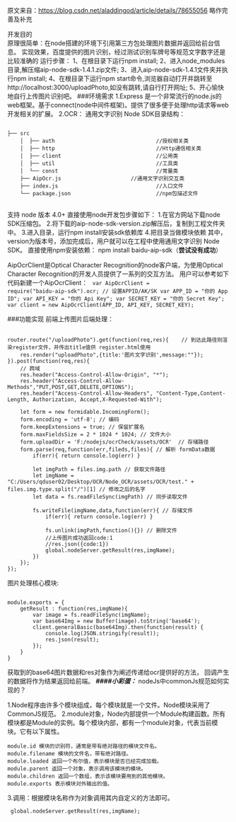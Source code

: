 原文来自：https://blog.csdn.net/aladdingod/article/details/78655056
略作完善及补充

开发目的</br>
原理很简单：在node搭建的环境下引用第三方包处理图片数据并返回给前台信息。
实现效果，百度提供的图片识别，经过测试识别车牌号等规范文字数字还是比较准确的
运行步骤：
1、在根目录下运行npm install;
2、进入node_modules目录,解压缩aip-node-sdk-1.4.1.zip文件;
3、进入aip-node-sdk-1.4.1文件夹并执行npm install;
4、在根目录下运行npm start命令,浏览器自动打开并跳转至http://localhost:3000/uploadPhoto,如没有跳转,请自行打开网址;
5、开心愉快地自行上传图片识别吧。
###环境需求
1.Express 是一个非常流行的node.js的web框架。基于connect(node中间件框架)。提供了很多便于处理http请求等web开发相关的扩展。
2.OCR：
通用文字识别 Node SDK目录结构：
<pre><code>
├── src
    │  ├── auth                                //授权相关类
    │  ├── http                                //Http通信相关类
    │  ├── client                              //公用类
    │  ├── util                                //工具类
    │  └── const                               //常量类
    ├── AipOcr.js                      //通用文字识别交互类
    ├── index.js                               //入口文件
    └── package.json                           //npm包描述文件
  </code> </pre> 
  支持 node 版本 4.0+
  直接使用node开发包步骤如下：
1.在官方网站下载node SDK压缩包。
2.将下载的aip-node-sdk-version.zip解压后，复制到工程文件夹中。
3.进入目录，运行npm install安装sdk依赖库
4.把目录当做模块依赖
其中，version为版本号，添加完成后，用户就可以在工程中使用通用文字识别 Node SDK。
直接使用npm安装依赖：
npm install baidu-aip-sdk（**尝试没有成功**）

AipOcrClient是Optical Character Recognition的node客户端，为使用Optical Character Recognition的开发人员提供了一系列的交互方法。
用户可以参考如下代码新建一个AipOcrClient：
<code>
var AipOcrClient = require("baidu-aip-sdk").ocr;
// 设置APPID/AK/SK
var APP_ID = "你的 App ID";
var API_KEY = "你的 Api Key";
var SECRET_KEY = "你的 Secret Key";
var client = new AipOcrClient(APP_ID, API_KEY, SECRET_KEY);
</code>

###功能实现
前端上传图片后端处理：
<pre><code>
router.route("/uploadPhoto").get(function(req,res){    // 到达此路径则渲染register文件，并传出title值供 register.html使用
    res.render("uploadPhoto",{title:'图片文字识别',message:""});
}).post(function(req,res){
	// 跨域
    res.header("Access-Control-Allow-Origin", "*");
    res.header("Access-Control-Allow-Methods","PUT,POST,GET,DELETE,OPTIONS");
    res.header("Access-Control-Allow-Headers", "Content-Type,Content-Length, Authorization, Accept,X-Requested-With");
    
    let form = new formidable.IncomingForm();
    form.encoding = 'utf-8'; // 编码
    form.keepExtensions = true; // 保留扩展名
    form.maxFieldsSize = 2 * 1024 * 1024; // 文件大小
    form.uploadDir = 'F:/nodejs/ocrCheck/assets/OCR'  // 存储路径
    form.parse(req,function(err,fileds,files){ // 解析 formData数据
        if(err){ return console.log(err) }

        let imgPath = files.img.path // 获取文件路径
        let imgName = "C:/Users/qduser02/Desktop/OCR/Node_OCR/assets/OCR/test." + files.img.type.split("/")[1] // 修改之后的名字
        let data = fs.readFileSync(imgPath) // 同步读取文件

        fs.writeFile(imgName,data,function(err){ // 存储文件
            if(err){ return console.log(err) }

            fs.unlink(imgPath,function(){}) // 删除文件
            //上传图片成功返回code:1
            //res.json({code:1})
            global.nodeServer.getResult(res,imgName);
        })
    });
});
</code></pre>
图片处理核心模块:
<pre><code>
module.exports = { 
	getResult : function(res,imgName){
		var image = fs.readFileSync(imgName);
		var base64Img = new Buffer(image).toString('base64');
		client.generalBasic(base64Img).then(function(result) {
	    	console.log(JSON.stringify(result));
	    	res.json(result);
		});
	}
}
</code></pre>
获取到的base64图片数据和res对象作为阐述传递给ocr提供好的方法，
回调产生的数据将作为结果返回给前端。
***####小彩蛋：***
nodeJs中commonJs规范如何实现的？

1.Node程序由许多个模块组成，每个模块就是一个文件。Node模块采用了CommonJS规范。
2.module对象，Node内部提供一个Module构建函数。所有模块都是Module的实例。每个模块内部，都有一个module对象，代表当前模块。它有以下属性。

    module.id 模块的识别符，通常是带有绝对路径的模块文件名。
    module.filename 模块的文件名，带有绝对路径。
    module.loaded 返回一个布尔值，表示模块是否已经完成加载。
    module.parent 返回一个对象，表示调用该模块的模块。
    module.children 返回一个数组，表示该模块要用到的其他模块。
    module.exports 表示模块对外输出的值。
3.调用：根据模块名称作为对象调用其内自定义的方法即可。

<code> global.nodeServer.getResult(res,imgName);</code>


